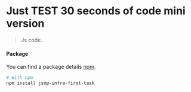 # Just TEST 30 seconds of code mini version

> Js code.


#### Package

You can find a package details [npm](https://www.npmjs.com/package/jsmp-infra-first-task).

```bash
# With npm
npm install jsmp-infra-first-task
```


